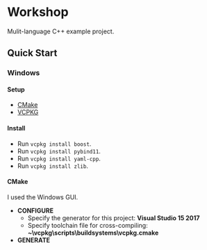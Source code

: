 # Workshop
Mulit-language C++ example project.

## Quick Start

### Windows

#### Setup

* [CMake](https://cmake.org/download/)
* [VCPKG](https://github.com/Microsoft/vcpkg#quick-start)

#### Install

* Run `vcpkg install boost`.
* Run `vcpkg install pybind11`. 
* Run `vcpkg install yaml-cpp`.
* Run `vcpkg install zlib`. 

#### CMake

I used the Windows GUI.

* __CONFIGURE__
  * Specify the generator for this project: __Visual Studio 15 2017__
  * Specify toolchain file for cross-compiling: __~\vcpkg\scripts\buildsystems\vcpkg.cmake__
* __GENERATE__
